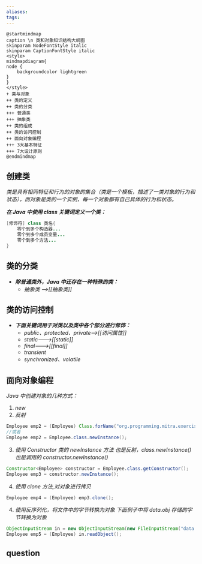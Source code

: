 ```yaml
---
aliases: 
tags: 
---
```


```plantuml
@startmindmap
caption \n 类和对象知识结构大纲图
skinparam NodeFontStyle italic
skinparam CaptionFontStyle italic
<style>
mindmapdiagram{
node {
	backgroundcolor lightgreen
}
}
</style>
+ 类与对象 
++ 类的定义
++ 类的分类
+++ 普通类
+++ 抽象类
++ 类的组成
++ 类的访问控制
++ 面向对象编程
+++ 3大基本特征
+++ 7大设计原则
@endmindmap
```

## 创建类

_类是具有相同特征和行为的对象的集合（类是一个模板，描述了一类对象的行为和状态），而对象是类的一个实例，每一个对象都有自己具体的行为和状态。_

_**在 Java 中使用 class 关键词定义一个类：**_

```java
[修饰符] class 类名{
	零个到多个构造器...
	零个到多个成员变量...
	零个到多个方法...
}
```

## 类的分类

+ _**除普通类外，Java 中还存在一种特殊的类：**_
	+ _抽象类 -->[[抽象类]]_

## 类的访问控制

+ _**下面关键词用于对类以及类中各个部分进行修饰：**_
	+ _public、protected、private-->[[访问属性]]_
	+ _static--->[[static]]_
	+ _final--->[[final]]_
	+ _transient_
	+ _synchronized、volatile_

## 面向对象编程

*Java 中创建对象的几种方式：*
1. *new*
2. *反射*

```java
Employee emp2 = (Employee) Class.forName("org.programming.mitra.exercises.Employee").newInstance();
//或者
Employee emp2 = Employee.class.newInstance();
```

3. *使用 Constructor 类的 newInstance 方法*
*也是反射，class.newInstance() 也是调用的 constructor.newInstance()*

```java
Constructor<Employee> constructor = Employee.class.getConstructor();
Employee emp3 = constructor.newInstance();

```

4. *使用 clone 方法,对对象进行拷贝*

```java
Employee emp4 = (Employee) emp3.clone();
```

4. *使用反序列化，将文件中的字节转换为对象*
*下面例子中将 data.obj 存储的字节转换为对象*

```java
ObjectInputStream in = new ObjectInputStream(new FileInputStream("data.obj"));
Employee emp5 = (Employee) in.readObject();
```

## question